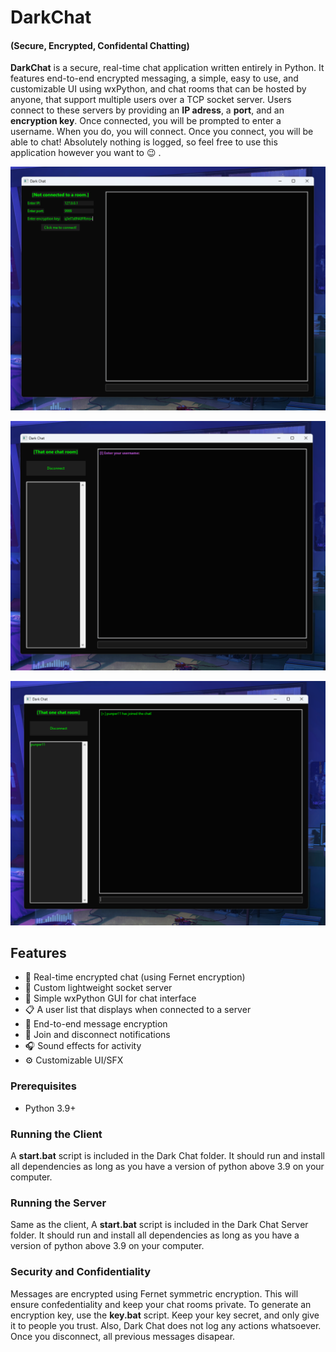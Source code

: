 # DarkChat
#### (Secure, Encrypted, Confidental Chatting)
**DarkChat** is a secure, real-time chat application written entirely in Python. It features end-to-end encrypted messaging, a simple, easy to use, and customizable UI using wxPython, and chat rooms that can be hosted by anyone, that support multiple users over a TCP socket server. Users connect to these servers by providing an **IP adress**, a **port**, and an **encryption key**. Once connected, you will be prompted to enter a username. When you do, you will connect. Once you connect, you will be able to chat! Absolutely nothing is logged, so feel free to use this application however you want to 😉 .  

![DarkChat Preview 1](img/preview1.png)

![DarkChat Preview 2](img/preview2.png)

![DarkChat Preview 3](img/preview3.png)

## Features

- 💬 Real-time encrypted chat (using Fernet encryption)
- 🧪 Custom lightweight socket server
- 🎨 Simple wxPython GUI for chat interface
- 📋 A user list that displays when connected to a server
- 🔐 End-to-end message encryption
- 🧍 Join and disconnect notifications
- 🎧 Sound effects for activity
- ⚙️ Customizable UI/SFX

### Prerequisites

- Python 3.9+

### Running the Client

A **start.bat** script is included in the Dark Chat folder. It should run and install all dependencies as long as you have a version of python above 3.9 on your computer.

### Running the Server

Same as the client, A **start.bat** script is included in the Dark Chat Server folder. It should run and install all dependencies as long as you have a version of python above 3.9 on your computer.

### Security and Confidentiality
Messages are encrypted using Fernet symmetric encryption. This will ensure confedentiality and keep your chat rooms private. To generate an encryption key, use the **key.bat** script. Keep your key secret, and only give it to people you trust. Also, Dark Chat does not log any actions whatsoever. Once you disconnect, all previous messages disapear. 
